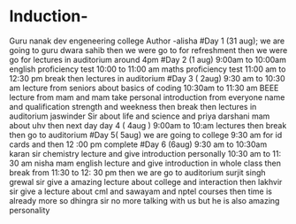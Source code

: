 # Induction-
Guru nanak dev engeneering college
Author -alisha
#Day 1 (31 aug);
we are going to guru dwara sahib
then we were go to for refreshment 
then we were go for lectures in auditorium around 4pm 
#Day 2 (1 aug) 
9:00am to 10:00am english proficiency test
10:00 to 11:00 am maths proficiency test 
11:00 am to 12:30 pm break 
then lectures in auditorium 
#Day 3 ( 2aug)
9:30 am to 10:30 am lecture from seniors about basics of coding 
10:30am to 11:30 am BEEE lecture from mam and mam take personal introduction from everyone name and qualification strength and weekness
then break 
then lectures in auditorium jaswinder Sir about life and science and priya darshani mam about uhv
then next day 
day 4 ( 4aug )
9:00am to 10:am lectures 
then break 
then go to auditorium 
#Day 5( 5aug)
we are going to college 9:30 am for id cards and then 12 :00 pm complete 
#Day 6 (6aug)
9:30 am to 10:30am karan sir chemistry lecture and give introduction personally 
10:30 am to 11: 30 am nisha mam english lecture and give introduction in whole class 
then break from 11:30 to 12: 30 pm
then we are go to auditorium 
surjit singh grewal sir give a amazing lecture about college and interaction 
then lakhvir sir give a lecture about cml and sawayam and nptel courses 
then time is already more so dhingra sir no more talking with us but he is also amazing personality 

